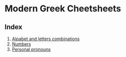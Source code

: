 # Modern Greek Cheetsheets

## Index
1. [Alpabet and letters combinations](letters.md)
2. [Numbers](numbers.md)
3. [Personal pronouns](pronouns.md)